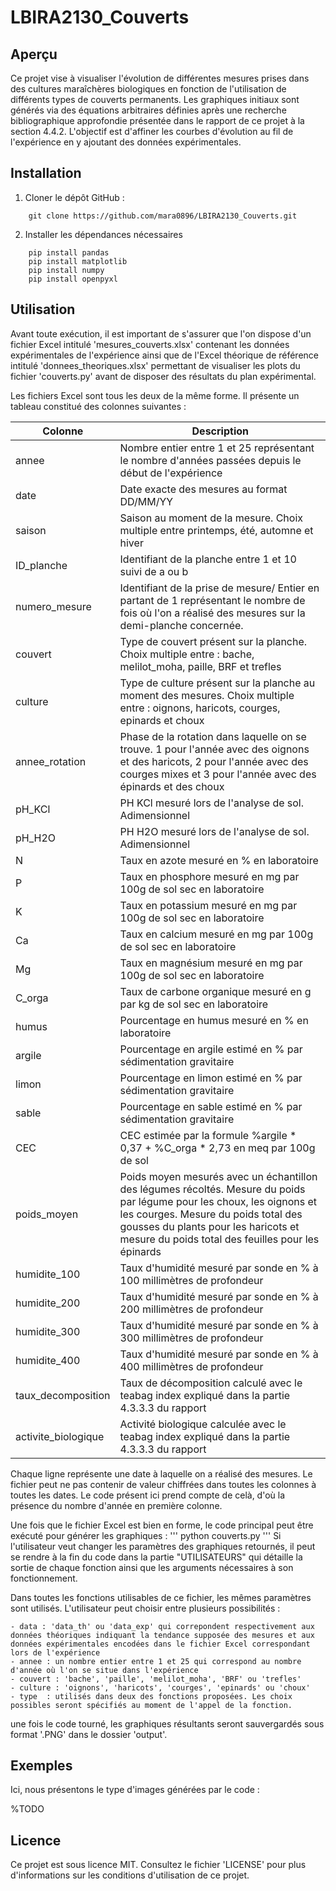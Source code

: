 # LBIRA2130_Couverts

## Aperçu
Ce projet vise à visualiser l'évolution de différentes mesures prises dans des cultures maraîchères biologiques en fonction de l'utilisation de différents types de couverts permanents. 
Les graphiques initiaux sont générés via des équations arbitraires définies après une recherche bibliographique approfondie présentée dans le rapport de ce projet à la section 4.4.2. L'objectif est d'affiner les courbes d'évolution au fil de l'expérience en y ajoutant des données expérimentales.


## Installation
1. Cloner le dépôt GitHub :
```
    git clone https://github.com/mara0896/LBIRA2130_Couverts.git
```

2. Installer les dépendances nécessaires
```
    pip install pandas
    pip install matplotlib
    pip install numpy
    pip install openpyxl 
```

## Utilisation
Avant toute exécution, il est important de s'assurer que l'on dispose d'un fichier Excel intitulé 'mesures_couverts.xlsx' contenant les données expérimentales de l'expérience ainsi que de l'Excel théorique de référence intitulé 'donnees_theoriques.xlsx' permettant de visualiser les plots du fichier 'couverts.py' avant de disposer des résultats du plan expérimental.

Les fichiers Excel sont tous les deux de la même forme. Il présente un tableau constitué des colonnes suivantes :

| Colonne          | Description                                    |
|------------------|------------------------------------------------|
| annee            | Nombre entier entre 1 et 25 représentant le nombre d'années passées depuis le début de l'expérience |
| date             | Date exacte des mesures au format DD/MM/YY |
| saison           | Saison au moment de la mesure. Choix multiple entre printemps, été, automne et hiver |
| ID_planche       | Identifiant de la planche entre 1 et 10 suivi de a ou b |
| numero_mesure    | Identifiant de la prise de mesure/ Entier en partant de 1 représentant le nombre de fois où l'on a réalisé des mesures sur la demi-planche concernée. |
| couvert          | Type de couvert présent sur la planche. Choix multiple entre : bache, melilot_moha, paille, BRF et trefles |
| culture          | Type de culture présent sur la planche au moment des mesures. Choix multiple entre : oignons, haricots, courges, epinards et choux |
| annee_rotation   | Phase de la rotation dans laquelle on se trouve. 1 pour l'année avec des oignons et des haricots, 2 pour l'année avec des courges mixes et 3 pour l'année avec des épinards et des choux |
| pH_KCl           | PH KCl mesuré lors de l'analyse de sol. Adimensionnel |
| pH_H2O           | PH H2O mesuré lors de l'analyse de sol. Adimensionnel |
| N                | Taux en azote mesuré en % en laboratoire |
| P                | Taux en phosphore mesuré en mg par 100g de sol sec en laboratoire |
| K                | Taux en potassium mesuré en mg par 100g de sol sec en laboratoire |
| Ca               | Taux en calcium mesuré en mg par 100g de sol sec en laboratoire |
| Mg               | Taux en magnésium mesuré en mg par 100g de sol sec en laboratoire |
| C_orga           | Taux de carbone organique mesuré en g par kg de sol sec en laboratoire |
| humus            | Pourcentage en humus mesuré en % en laboratoire |
| argile           | Pourcentage en argile estimé en % par sédimentation gravitaire |
| limon            | Pourcentage en limon estimé en % par sédimentation gravitaire |
| sable            | Pourcentage en sable estimé en % par sédimentation gravitaire |
| CEC              | CEC estimée par la formule %argile * 0,37 + %C_orga * 2,73 en meq par 100g de sol|
| poids_moyen      | Poids moyen mesurés avec un échantillon des légumes récoltés. Mesure du poids par légume pour les choux, les oignons et les courges. Mesure du poids total des gousses du plants pour les haricots et mesure du poids total des feuilles pour les épinards |
| humidite_100      | Taux d'humidité mesuré par sonde en % à 100 millimètres de profondeur |
| humidite_200 | Taux d'humidité mesuré par sonde en % à 200 millimètres de profondeur |
| humidite_300 | Taux d'humidité mesuré par sonde en % à 300 millimètres de profondeur |
| humidite_400 | Taux d'humidité mesuré par sonde en % à 400 millimètres de profondeur |
| taux_decomposition | Taux de décomposition calculé avec le teabag index expliqué dans la partie 4.3.3.3 du rapport |
| activite_biologique | Activité biologique calculée avec le teabag index expliqué dans la partie 4.3.3.3 du rapport |

Chaque ligne représente une date à laquelle on a réalisé des mesures. Le fichier peut ne pas contenir de valeur chiffrées dans toutes les colonnes à toutes les dates. Le code présent ici prend compte de celà, d'où la présence du nombre d'année en première colonne.


Une fois que le fichier Excel est bien en forme, le code principal peut être exécuté pour générer les graphiques :
'''
    python couverts.py
'''
Si l'utilisateur veut changer les paramètres des graphiques retournés, il peut se rendre à la fin du code dans la partie "UTILISATEURS" qui détaille la sortie de chaque fonction ainsi que les arguments nécessaires à son fonctionnement.

Dans toutes les fonctions utilisables de ce fichier, les mêmes paramètres sont utilisés. L'utilisateur peut choisir entre plusieurs possibilités :
 
    - data : 'data_th' ou 'data_exp' qui correpondent respectivement aux données théoriques indiquant la tendance supposée des mesures et aux données expérimentales encodées dans le fichier Excel correspondant lors de l'expérience
    - annee : un nombre entier entre 1 et 25 qui correspond au nombre d'année où l'on se situe dans l'expérience
    - couvert : 'bache', 'paille', 'melilot_moha', 'BRF' ou 'trefles'
    - culture : 'oignons', 'haricots', 'courges', 'epinards' ou 'choux'
    - type  : utilisés dans deux des fonctions proposées. Les choix possibles seront spécifiés au moment de l'appel de la fonction.


une fois le code tourné, les graphiques résultants seront sauvergardés sous format '.PNG' dans le dossier 'output'.

## Exemples
Ici, nous présentons le type d'images générées par le code :

%TODO


## Licence
Ce projet est sous licence MIT. Consultez le fichier 'LICENSE' pour plus d'informations sur les conditions d'utilisation de ce projet.
